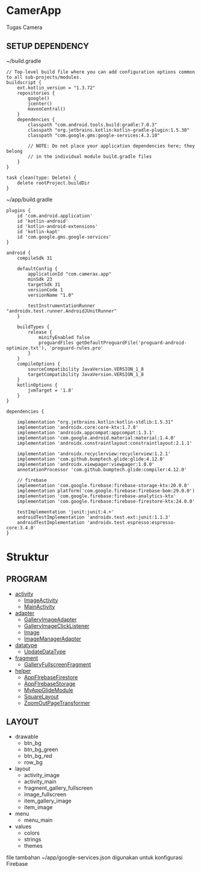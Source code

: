 # CamerApp
 Tugas Camera

## SETUP DEPENDENCY

~/build.gradle
```
// Top-level build file where you can add configuration options common to all sub-projects/modules.
buildscript {
    ext.kotlin_version = "1.3.72"
    repositories {
        google()
        jcenter()
        mavenCentral()
    }
    dependencies {
        classpath "com.android.tools.build:gradle:7.0.3"
        classpath "org.jetbrains.kotlin:kotlin-gradle-plugin:1.5.30"
        classpath "com.google.gms:google-services:4.3.10"

        // NOTE: Do not place your application dependencies here; they belong
        // in the individual module build.gradle files
    }
}

task clean(type: Delete) {
    delete rootProject.buildDir
}
```
~/app/build.gradle
```
plugins {
    id 'com.android.application'
    id 'kotlin-android'
    id 'kotlin-android-extensions'
    id 'kotlin-kapt'
    id 'com.google.gms.google-services'
}

android {
    compileSdk 31

    defaultConfig {
        applicationId "com.camerax.app"
        minSdk 23
        targetSdk 31
        versionCode 1
        versionName "1.0"

        testInstrumentationRunner "androidx.test.runner.AndroidJUnitRunner"
    }

    buildTypes {
        release {
            minifyEnabled false
            proguardFiles getDefaultProguardFile('proguard-android-optimize.txt'), 'proguard-rules.pro'
        }
    }
    compileOptions {
        sourceCompatibility JavaVersion.VERSION_1_8
        targetCompatibility JavaVersion.VERSION_1_8
    }
    kotlinOptions {
        jvmTarget = '1.8'
    }
}

dependencies {

    implementation "org.jetbrains.kotlin:kotlin-stdlib:1.5.31"
    implementation 'androidx.core:core-ktx:1.7.0'
    implementation 'androidx.appcompat:appcompat:1.3.1'
    implementation 'com.google.android.material:material:1.4.0'
    implementation 'androidx.constraintlayout:constraintlayout:2.1.1'

    implementation 'androidx.recyclerview:recyclerview:1.2.1'
    implementation 'com.github.bumptech.glide:glide:4.12.0'
    implementation 'androidx.viewpager:viewpager:1.0.0'
    annotationProcessor 'com.github.bumptech.glide:compiler:4.12.0'

    // firebase
    implementation 'com.google.firebase:firebase-storage-ktx:20.0.0'
    implementation platform('com.google.firebase:firebase-bom:29.0.0')
    implementation 'com.google.firebase:firebase-analytics-ktx'
    implementation 'com.google.firebase:firebase-firestore-ktx:24.0.0'

    testImplementation 'junit:junit:4.+'
    androidTestImplementation 'androidx.test.ext:junit:1.1.3'
    androidTestImplementation 'androidx.test.espresso:espresso-core:3.4.0'
}
```

# Struktur

## PROGRAM

- <a href="/app/src/main/java/com/camerax/app/activity/">activity</a>
    - <a href="/app/src/main/java/com/camerax/app/activity/ImageActivity.kt">ImageActivity</a>
    - <a href="/app/src/main/java/com/camerax/app/activity/ImageActivity.kt">MainActivity</a>
- <a href="/app/src/main/java/com/camerax/app/adapter/">adapter</a>
    - <a href="/app/src/main/java/com/camerax/app/adapter/GalleryImageAdapter.kt">GalleryImageAdapter</a>
    - <a href="/app/src/main/java/com/camerax/app/adapter/GalleryImageClickListener.kt">GalleryImageClickListener</a>
    - <a href="/app/src/main/java/com/camerax/app/adapter/Image.kt">Image</a>
    - <a href="/app/src/main/java/com/camerax/app/adapter/ImageManagerAdapter.kt">ImageManagerAdapter</a>
- <a href="/app/src/main/java/com/camerax/app/datatype/">datatype</a>
    - <a href="/app/src/main/java/com/camerax/app/datatype/UpdateDataType.kt">UpdateDataType</a>
- <a href="/app/src/main/java/com/camerax/app/fragment/">fragment</a>
    - <a href="/app/src/main/java/com/camerax/app/fragment/GalleryFullscreenFragment.kt">GalleryFullscreenFragment</a>
- <a href="/app/src/main/java/com/camerax/app/helper/">helper</a>
    - <a href="/app/src/main/java/com/camerax/app/helper/AppFIrebaseFirestore.kt">AppFIrebaseFirestore</a>
    - <a href="/app/src/main/java/com/camerax/app/helper/AppFIrebaseStorage.kt">AppFIrebaseStorage</a>
    - <a href="/app/src/main/java/com/camerax/app/helper/MyAppGlideModule.kt">MyAppGlideModule</a>
    - <a href="/app/src/main/java/com/camerax/app/helper/SquareLayout.kt">SquareLayout</a>
    - <a href="/app/src/main/java/com/camerax/app/helper/ZoomOutPageTransformer.kt">ZoomOutPageTransformer</a>

## LAYOUT

- drawable
    - btn_bg
    - btn_bg_green
    - btn_bg_red
    - row_bg
- layout
    - activity_image
    - activity_main
    - fragment_gallery_fullscreen
    - image_fullscreen
    - item_gallery_image
    - item_image
- menu
    - menu_main
- values
    - colors
    - strings
    - themes

file tambahan ~/app/google-services.json digunakan untuk konfigurasi Firebase